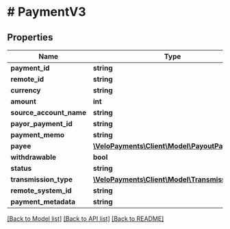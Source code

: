 # # PaymentV3

## Properties

Name | Type | Description | Notes
------------ | ------------- | ------------- | -------------
**payment_id** | **string** |  |
**remote_id** | **string** |  | [optional]
**currency** | **string** |  | [optional]
**amount** | **int** |  | [optional]
**source_account_name** | **string** |  | [optional]
**payor_payment_id** | **string** |  | [optional]
**payment_memo** | **string** |  | [optional]
**payee** | [**\VeloPayments\Client\Model\PayoutPayeeV3**](PayoutPayeeV3.md) |  | [optional]
**withdrawable** | **bool** |  | [optional]
**status** | **string** |  | [optional]
**transmission_type** | [**\VeloPayments\Client\Model\TransmissionType**](TransmissionType.md) |  | [optional]
**remote_system_id** | **string** |  | [optional]
**payment_metadata** | **string** |  | [optional]

[[Back to Model list]](../../README.md#models) [[Back to API list]](../../README.md#endpoints) [[Back to README]](../../README.md)

